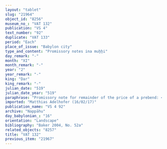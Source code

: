 ```yaml
---
layout: "tablet"
slug: "21964"
object_id: "8256"
museum_no_: "VAT 132"
publication: "VS 4"
text_number: "92"
duplicate: "VAT 133"
period: "Each"
place_of_issue: "Babylon city"
type_and_content: "Promissory notes ina muẖẖi"
day_remark: "-"
month: "XI"
month_remark: "-"
year: "2"
year_remark: "-"
king: "Dar"
king_remark: "-"
julian_date: "519"
julian_date_year: "519"
paraphrase: "Promissory note for remainder of the price of a prebend: <strong>B</strong> owes to <strong>A</strong> 15 shekels of white silver of 1/8 alloy, which is the remainder of the price of a prebend of <strong>A</strong>. In Nisannu (I) <strong>B</strong> is to pay up. Apart from the 15 shekels he is to also pay 4 shekels of silver to <strong>C</strong>. 3 witnesses and the scribe (Bēl-rēmanni//Rab-ban&ecirc;).<br /> &nbsp;<br /> <strong>A</strong> = Iddin-Nab&ucirc;/Nab&ucirc;-bān-zēri//Nappāhu; <strong>B</strong> = Mu&scaron;ēzib-Marduk/&Scaron;ama&scaron;-pirˀ-uṣur//Eppē&scaron;-ilī; <strong>C</strong> = Gula-zēru-ibni.<br /> &nbsp;"
imported: "Matthias Adelhofer (16/02/17)"
publication_name: "VS 4 92"
archive: "Nappāhu"
day_babylonian_: "16"
orientation: "Landscape"
bibliography: "Baker 2004, No. 52a"
related_objects: "8257"
title: "VAT 132"
previous_item: "21967"
---
```

